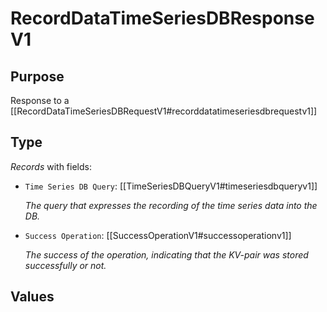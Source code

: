 # RecordDataTimeSeriesDBResponseV1


## Purpose


<!-- --8<-- [start:purpose] -->
Response to a [[RecordDataTimeSeriesDBRequestV1#recorddatatimeseriesdbrequestv1]]
<!-- --8<-- [end:purpose] -->

## Type


<!-- --8<-- [start:type] -->
<div class="type" markdown>


*Records* with fields:
- `Time Series DB Query`: [[TimeSeriesDBQueryV1#timeseriesdbqueryv1]]

  *The query that expresses the recording of the time series data into the DB.*

- `Success Operation`: [[SuccessOperationV1#successoperationv1]]

  *The success of the operation, indicating that the KV-pair was stored successfully or not.*


</div>
<!-- --8<-- [end:type] -->

## Values

